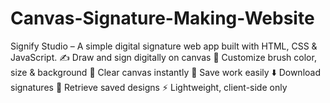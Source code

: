 # Canvas-Signature-Making-Website
Signify Studio – A simple digital signature web app built with HTML, CSS &amp; JavaScript.  ✍️ Draw and sign digitally on canvas  🎨 Customize brush color, size &amp; background  🧹 Clear canvas instantly  💾 Save work easily  ⬇️ Download signatures  📂 Retrieve saved designs  ⚡ Lightweight, client-side only
